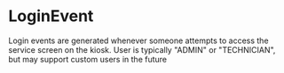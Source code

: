 #  LoginEvent

Login events are generated whenever someone attempts to access the service screen
on the kiosk. User is typically "ADMIN" or "TECHNICIAN", but may support custom users in the future

<api-schema openapi-path="../../openapi.yaml" name="LoginEvent"></api-schema>